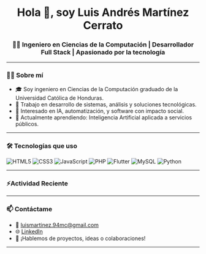 <h1 align="center">Hola 👋, soy Luis Andrés Martínez Cerrato</h1>
<h3 align="center">👨‍💻 Ingeniero en Ciencias de la Computación | Desarrollador Full Stack | Apasionado por la tecnología</h3>



---

### 👨‍💻 Sobre mí
- 🎓 Soy ingeniero en Ciencias de la Computación graduado de la Universidad Católica de Honduras.  
- 💼 Trabajo en desarrollo de sistemas, análisis y soluciones tecnológicas.  
- 🚀 Interesado en IA, automatización, y software con impacto social.  
- 🌱 Actualmente aprendiendo: Inteligencia Artificial aplicada a servicios públicos.

---

### 🛠️ Tecnologías que uso
![HTML5](https://img.shields.io/badge/HTML5-E34F26?logo=html5&logoColor=white&style=flat)
![CSS3](https://img.shields.io/badge/CSS3-1572B6?logo=css3&logoColor=white&style=flat)
![JavaScript](https://img.shields.io/badge/JavaScript-F7DF1E?logo=javascript&logoColor=black&style=flat)
![PHP](https://img.shields.io/badge/PHP-777BB4?logo=php&logoColor=white&style=flat)
![Flutter](https://img.shields.io/badge/Flutter-02569B?logo=flutter&logoColor=white&style=flat)
![MySQL](https://img.shields.io/badge/MySQL-4479A1?logo=mysql&logoColor=white&style=flat)
![Python](https://img.shields.io/badge/Python-3776AB?logo=python&logoColor=white&style=flat)

---

### ⚡Actividad Reciente
<!---START_SECTION:activity --->
  
<!---END_SECTION:activity --->
---

### 📫 Contáctame
- 📧 luismartinez.94mc@gmail.com  
- 🌐 [LinkedIn](https://www.linkedin.com/in/luis-martinez-399542225/)  
- 💬 ¡Hablemos de proyectos, ideas o colaboraciones!

---

